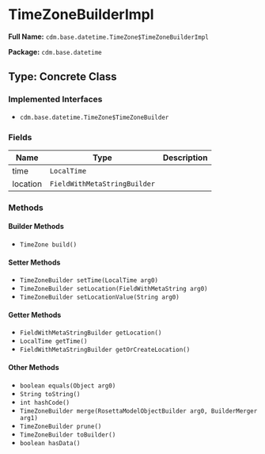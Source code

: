 # TimeZoneBuilderImpl

**Full Name:** `cdm.base.datetime.TimeZone$TimeZoneBuilderImpl`

**Package:** `cdm.base.datetime`

## Type: Concrete Class

### Implemented Interfaces

- `cdm.base.datetime.TimeZone$TimeZoneBuilder`

### Fields

| Name | Type | Description |
|------|------|-------------|
| time | `LocalTime` |  |
| location | `FieldWithMetaStringBuilder` |  |

### Methods

#### Builder Methods

- `TimeZone build()`

#### Setter Methods

- `TimeZoneBuilder setTime(LocalTime arg0)`
- `TimeZoneBuilder setLocation(FieldWithMetaString arg0)`
- `TimeZoneBuilder setLocationValue(String arg0)`

#### Getter Methods

- `FieldWithMetaStringBuilder getLocation()`
- `LocalTime getTime()`
- `FieldWithMetaStringBuilder getOrCreateLocation()`

#### Other Methods

- `boolean equals(Object arg0)`
- `String toString()`
- `int hashCode()`
- `TimeZoneBuilder merge(RosettaModelObjectBuilder arg0, BuilderMerger arg1)`
- `TimeZoneBuilder prune()`
- `TimeZoneBuilder toBuilder()`
- `boolean hasData()`

